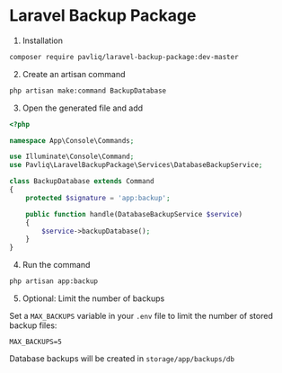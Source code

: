 # Laravel Backup Package

1. Installation

```bash
composer require pavliq/laravel-backup-package:dev-master
```

2. Create an artisan command
```bash
php artisan make:command BackupDatabase
```

3. Open the generated file and add
```php
<?php

namespace App\Console\Commands;

use Illuminate\Console\Command;
use Pavliq\LaravelBackupPackage\Services\DatabaseBackupService;

class BackupDatabase extends Command
{
    protected $signature = 'app:backup';

    public function handle(DatabaseBackupService $service)
    {
        $service->backupDatabase();
    }
}
```
4. Run the command
```bash
php artisan app:backup
```

5. Optional: Limit the number of backups

Set a `MAX_BACKUPS` variable in your `.env` file to limit the number of stored backup files:
```
MAX_BACKUPS=5
```

Database backups will be created in `storage/app/backups/db`